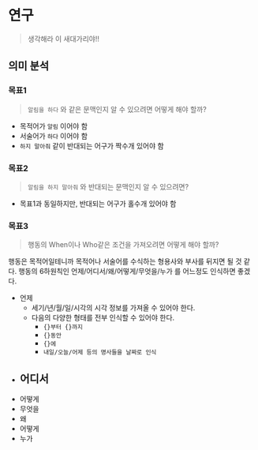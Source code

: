 # 연구

> 생각해라 이 새대가리야!!

## 의미 분석

### 목표1

> `알림을 하다` 와 같은 문맥인지 알 수 있으려면 어떻게 해야 할까?

- 목적어가 `알림` 이어야 함
- 서술어가 `하다` 이어야 함
- `하지 말아줘` 같이 반대되는 어구가 짝수개 있어야 함

### 목표2

> `알림을 하지 말아줘` 와 반대되는 문맥인지 알 수 있으려면?

- 목표1과 동일하지만, 반대되는 어구가 홀수개 있어야 함

### 목표3

> 행동의 When이나 Who같은 조건을 가져오려면 어떻게 해야 할까?

행동은 목적어일테니까 목적어나 서술어를 수식하는 형용사와 부사를 뒤지면 될 것 같다.  행동의 6하원칙인 언제/어디서/왜/어떻게/무엇을/누가 를 어느정도 인식하면 좋겠다.

- 언제
    - 세기/년/월/일/시각의 시각 정보를 가져올 수 있어야 한다.
    - 다음의 다양한 형태를 전부 인식할 수 있어야 한다.
        - `{}부터 {}까지`
        - `{}동안`
        - `{}에`
        - `내일/오늘/어제 등의 명사들을 날짜로 인식`
- 어디서
    - 
- 어떻게
- 무엇을
- 왜
- 어떻게
- 누가